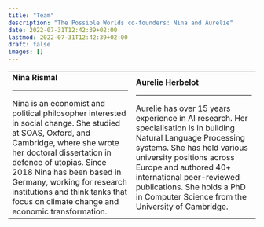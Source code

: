 ```yaml
---
title: "Team"
description: "The Possible Worlds co-founders: Nina and Aurelie"
date: 2022-07-31T12:42:39+02:00
lastmod: 2022-07-31T12:42:39+02:00
draft: false
images: []
---
```


<table>
<tr>
<td width='50%'>
<b>  Nina Rismal</b>
<hr>
Nina is an economist and political philosopher interested in social change. She studied at SOAS, Oxford, and Cambridge, where she wrote her doctoral dissertation in defence of utopias. Since 2018 Nina has been based in Germany, working for research institutions and think tanks that focus on climate change and economic transformation.
</td>

<td width='50%'>
<b>  Aurelie Herbelot</b>
<hr>
Aurelie has over 15 years experience in AI research. Her specialisation is in building Natural Language Processing systems. She has held various university positions across Europe and authored 40+ international peer-reviewed publications. She holds a PhD in Computer Science from the University of Cambridge.
</td>
</tr>
</table>

